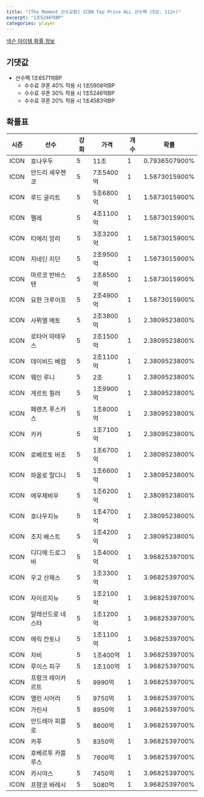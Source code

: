 ```yaml
---
title: "[The Moment 선수교환] ICON Top Price ALL 선수팩 (5강, 112+)"
excerpt: "1조5246억BP"
categories: player
---
```

[넥슨 아이템 확률 정보](http://iteminfo.nexon.com/probability/fo4?sn=6723)

## 기댓값
- 선수팩 1조6571억BP
  - 수수료 쿠폰 40% 적용 시 1조5908억BP
  - 수수료 쿠폰 30% 적용 시 1조5246억BP
  - 수수료 쿠폰 20% 적용 시 1조4583억BP


## 확률표

|시즌|선수|강화|가격|개수|확률|
|---|---|---|---|---|---|
|ICON|호나우두|5|11조|1|0.7936507900%|
|ICON|안드리 셰우첸코|5|7조5400억|1|1.5873015900%|
|ICON|루드 굴리트|5|5조6800억|1|1.5873015900%|
|ICON|펠레|5|4조1100억|1|1.5873015900%|
|ICON|티에리 앙리|5|3조3200억|1|1.5873015900%|
|ICON|지네딘 지단|5|2조9500억|1|1.5873015900%|
|ICON|마르코 반바스텐|5|2조8500억|1|1.5873015900%|
|ICON|요한 크루이프|5|2조4900억|1|1.5873015900%|
|ICON|사뮈엘 에토|5|2조3800억|1|2.3809523800%|
|ICON|로타어 마테우스|5|2조1500억|1|2.3809523800%|
|ICON|데이비드 베컴|5|2조1100억|1|2.3809523800%|
|ICON|웨인 루니|5|2조|1|2.3809523800%|
|ICON|게르트 뮐러|5|1조9900억|1|2.3809523800%|
|ICON|페렌츠 푸스카스|5|1조8000억|1|2.3809523800%|
|ICON|카카|5|1조7100억|1|2.3809523800%|
|ICON|로베르토 바조|5|1조6700억|1|2.3809523800%|
|ICON|파올로 말디니|5|1조6600억|1|2.3809523800%|
|ICON|에우제비우|5|1조6200억|1|2.3809523800%|
|ICON|호나우지뉴|5|1조4700억|1|2.3809523800%|
|ICON|조지 베스트|5|1조4200억|1|2.3809523800%|
|ICON|디디에 드로그바|5|1조4000억|1|3.9682539700%|
|ICON|우고 산체스|5|1조3300억|1|3.9682539700%|
|ICON|자이르지뉴|5|1조2100억|1|3.9682539700%|
|ICON|알레산드로 네스타|5|1조1200억|1|3.9682539700%|
|ICON|에릭 칸토나|5|1조1100억|1|3.9682539700%|
|ICON|차비|5|1조400억|1|3.9682539700%|
|ICON|루이스 피구|5|1조100억|1|3.9682539700%|
|ICON|프랑크 레이카르트|5|9990억|1|3.9682539700%|
|ICON|앨런 시어러|5|9750억|1|3.9682539700%|
|ICON|가린샤|5|8950억|1|3.9682539700%|
|ICON|안드레아 피를로|5|8600억|1|3.9682539700%|
|ICON|카푸|5|8350억|1|3.9682539700%|
|ICON|호베르투 카를루스|5|7600억|1|3.9682539700%|
|ICON|카시야스|5|7450억|1|3.9682539700%|
|ICON|프랑코 바레시|5|5080억|1|3.9682539700%|
